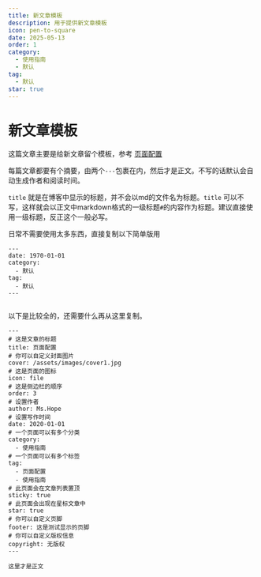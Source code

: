 ```yaml
---
title: 新文章模板
description: 用于提供新文章模板
icon: pen-to-square
date: 2025-05-13
order: 1
category: 
  - 使用指南
  - 默认
tag: 
  - 默认
star: true
---
```


<!-- 这里是 Markdown 内容 -->

# 新文章模板

这篇文章主要是给新文章留个模板，参考 [页面配置](/demo/page.md)

每篇文章都要有个摘要，由两个`---`包裹在内，然后才是正文。不写的话默认会自动生成作者和阅读时间。

`title` 就是在博客中显示的标题，并不会以md的文件名为标题。`title` 可以不写，这样就会以正文中markdown格式的一级标题`#`的内容作为标题。建议直接使用一级标题，反正这个一般必写。

日常不需要使用太多东西，直接复制以下简单版用

```
---
date: 1970-01-01
category:
  - 默认
tag:
  - 默认
---


```

以下是比较全的，还需要什么再从这里复制。

```
---
# 这是文章的标题
title: 页面配置
# 你可以自定义封面图片
cover: /assets/images/cover1.jpg
# 这是页面的图标
icon: file
# 这是侧边栏的顺序
order: 3
# 设置作者
author: Ms.Hope
# 设置写作时间
date: 2020-01-01
# 一个页面可以有多个分类
category:
  - 使用指南
# 一个页面可以有多个标签
tag:
  - 页面配置
  - 使用指南
# 此页面会在文章列表置顶
sticky: true
# 此页面会出现在星标文章中
star: true
# 你可以自定义页脚
footer: 这是测试显示的页脚
# 你可以自定义版权信息
copyright: 无版权
---

这里才是正文
```

